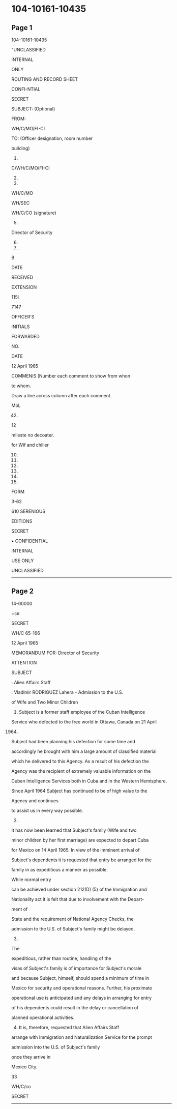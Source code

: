# 104-10161-10435

## Page 1

104-10161-10435

"UNCLASSIFIED

INTERNAL

ONLY

ROUTING AND RECORD SHEET

CONFI-NTIAL

SECRET

SUBJECT: (Optional)

FROM:

WH/C/MO/FI-CI

TO: (Officer designation, room number

building)

1.

C/WH/C/MO/FI-CI

2.

3.

WH/C/MO

WH/SEC

WH/C/CO (signature)

5.

Director of Security

6.

7.

B.

DATE

RECEIVED

EXTENSION

115i

7147

OFFICER'S

INITIALS

FORWARDED

NO.

DATE

12 April 1965

COMMENIS (Number each comment to show from whon

to whom.

Draw a line across column after each comment.

MoL

42.

12

mileste no decoater.

for Wif and chiller

10.

11.

12.

13.

14.

15.

FORM

3-62

610 SERENIOUS

EDITIONS

SECRET

• CONFIDENTIAL

INTERNAL

USE ONLY

UNCLASSIFIED

---

## Page 2

14-00000

+ся

SECRET

WH/C 65-166

12 April 1965

MEMORANDUM FOR: Director of Security

ATTENTION

SUBJECT

: Alien Affairs Staff

: Vladimir RODRIGUEZ Lahera - Admission to the U.S.

of Wife and Two Minor Children

1. Subject is a former staff employee of the Cuban Intelligence

Service who defected to the free world in Ottawa, Canada on 21 April

1964.

Subject had been planning his defection for some time and

accordingly he brought with him a large amount of classified material

which he delivered to this Agency. As a result of his defection the

Agency was the recipient of extremely valuable information on the

Cuban Intelligence Services both in Cuba and in the Western Hemisphere.

Since April 1964 Subject has continued to be of high value to the

Agency and continues

to assist us in every way possible.

2.

It has now been learned that Subject's family (Wife and two

minor children by her first marriage) are expected to depart Cuba

for Mexico on 14 April 1965. In view of the imminent arrival of

Subject's dependents it is requested that entry be arranged for the

family in as expeditious a manner as possible.

While normal entry

can be achieved under section 212(D) (5) of the Immigration and

Nationality act it is felt that due to involvement with the Depart-

ment of

State and the requirement of National Agency Checks, the

admission to the U.S. of Subject's family might be delayed.

3.

The

expeditious, rather than routine, handling of the

visas of Subject's family is of importance for Subject's morale

and because Subject, himself, should spend a minimum of time in

Mexico for security and operational reasons. Further, his proximate

operational use is anticipated and any delays in arranging for entry

of his dependents could result in the delay or cancellation of

planned operational activities.

4. It is, therefore, requested that Alien Affairs Staff

arrange with Immigration and Naturalization Service for the prompt

admission into the U.S. of Subject's family

once they arrive in

Mexico City.

33

WH/C/co

SECRET

---

